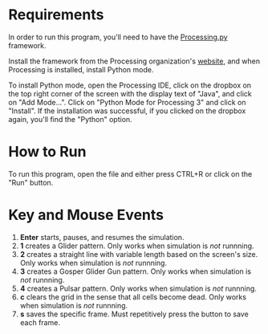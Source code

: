 # Requirements

In order to run this program, you'll need to have the [Processing.py](https://py.processing.org/) framework. 

Install the framework from the Processing organization's [website](https://processing.org/), and when Processing is installed, install Python mode.

To install Python mode, open the Processing IDE, click on the dropbox on the top right corner of the screen with the display text of "Java", and click on "Add Mode...". Click on "Python Mode for Processing 3" and click on "Install".
If the installation was successful, if you clicked on the dropbox again, you'll find the "Python" option.

# How to Run

To run this program, open the file and either press CTRL+R or click on the "Run" button.

# Key and Mouse Events

1. **Enter** starts, pauses, and resumes the simulation. 
2. **1** creates a Glider pattern. Only works when simulation is *not* runnning.
3. **2** creates a straight line with variable length based on the screen's size. Only works when simulation is *not* runnning.
4. **3** creates a Gosper Glider Gun pattern. Only works when simulation is *not* runnning.
5. **4** creates a Pulsar pattern. Only works when simulation is *not* runnning.
6. **c** clears the grid in the sense that all cells become dead. Only works when simulation is *not* runnning.
7. **s** saves the specific frame. Must repetitively press the button to save each frame. 